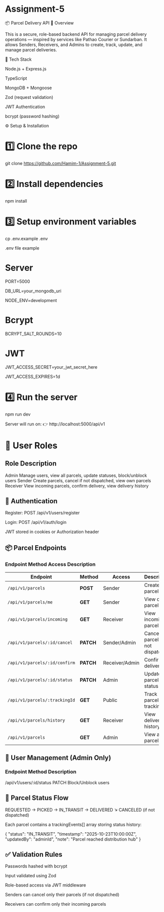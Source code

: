 ﻿# Assignment-5
📦 Parcel Delivery API
🎯 Overview

This is a secure, role-based backend API for managing parcel delivery operations — inspired by services like Pathao Courier or Sundarban.
It allows Senders, Receivers, and Admins to create, track, update, and manage parcel deliveries.

🚀 Tech Stack

Node.js + Express.js

TypeScript

MongoDB + Mongoose

Zod (request validation)

JWT Authentication

bcrypt (password hashing)

⚙️ Setup & Installation
# 1️⃣ Clone the repo
git clone https://github.com/Hamim-1/Assignment-5.git

# 2️⃣ Install dependencies
npm install

# 3️⃣ Setup environment variables
cp .env.example .env

.env file example

# Server
PORT=5000

DB_URL=your_mongodb_uri

NODE_ENV=development

# Bcrypt
BCRYPT_SALT_ROUNDS=10

# JWT
JWT_ACCESS_SECRET=your_jwt_secret_here

JWT_ACCESS_EXPIRES=1d

# 4️⃣ Run the server
npm run dev


Server will run on:
👉 http://localhost:5000/api/v1

# 👥 User Roles

## Role	Description

Admin	Manage users, view all parcels, update statuses, block/unblock users
Sender	Create parcels, cancel if not dispatched, view own parcels
Receiver	View incoming parcels, confirm delivery, view delivery history

## 🔐 Authentication

Register: POST /api/v1/users/register

Login: POST /api/v1/auth/login

JWT stored in cookies or Authorization header

## 📦 Parcel Endpoints

### Endpoint	Method	Access	Description

| Endpoint                      | Method    | Access         | Description                         |
| ----------------------------- | --------- | -------------- | ----------------------------------- |
| `/api/v1/parcels`             | **POST**  | Sender         | Create new parcel                   |
| `/api/v1/parcels/me`          | **GET**   | Sender         | View own parcels                    |
| `/api/v1/parcels/incoming`    | **GET**   | Receiver       | View incoming parcels               |
| `/api/v1/parcels/:id/cancel`  | **PATCH** | Sender/Admin   | Cancel a parcel (if not dispatched) |
| `/api/v1/parcels/:id/confirm` | **PATCH** | Receiver/Admin | Confirm delivery                    |
| `/api/v1/parcels/:id/status`  | **PATCH** | Admin          | Update parcel status                |
| `/api/v1/parcels/:trackingId` | **GET**   | Public         | Track parcel by tracking ID         |
| `/api/v1/parcels/history`     | **GET**   | Receiver       | View delivered history              |
| `/api/v1/parcels`             | **GET**   | Admin          | View all parcels                    |


## 👮 User Management (Admin Only)

### Endpoint	Method	Description

/api/v1/users/:id/status	PATCH	Block/Unblock users

## 📜 Parcel Status Flow

REQUESTED → PICKED → IN_TRANSIT → DELIVERED
              ↘
             CANCELED (if not dispatched)


Each parcel contains a trackingEvents[] array storing status history:

{
  "status": "IN_TRANSIT",
  "timestamp": "2025-10-23T10:00:00Z",
  "updatedBy": "adminId",
  "note": "Parcel reached distribution hub"
}

## ✅ Validation Rules

Passwords hashed with bcrypt

Input validated using Zod

Role-based access via JWT middleware

Senders can cancel only their parcels (if not dispatched)

Receivers can confirm only their incoming parcels




